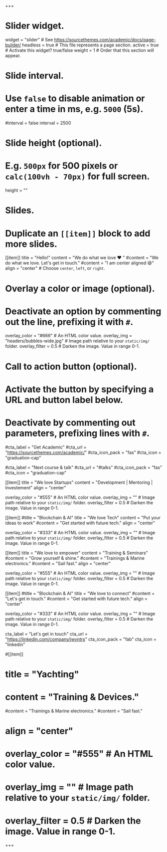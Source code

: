 +++
# Slider widget.
widget = "slider"  # See https://sourcethemes.com/academic/docs/page-builder/
headless = true  # This file represents a page section.
active = true  # Activate this widget? true/false
weight = 1  # Order that this section will appear.

# Slide interval.
# Use `false` to disable animation or enter a time in ms, e.g. `5000` (5s).
#interval = false
interval = 2500

# Slide height (optional).
# E.g. `500px` for 500 pixels or `calc(100vh - 70px)` for full screen.
height = ""

# Slides.
# Duplicate an `[[item]]` block to add more slides.
[[item]]
  title = "Hello!"
  content = "We do what we love :heart: "
  #content = "We do what we love. Let's get in touch."
  #content = "I am center aligned :smile:"
  align = "center"  # Choose `center`, `left`, or `right`.

  # Overlay a color or image (optional).
  #   Deactivate an option by commenting out the line, prefixing it with `#`.
  overlay_color = "#666"  # An HTML color value.
  overlay_img = "headers/bubbles-wide.jpg"  # Image path relative to your `static/img/` folder.
  overlay_filter = 0.5  # Darken the image. Value in range 0-1.

  # Call to action button (optional).
  #   Activate the button by specifying a URL and button label below.
  #   Deactivate by commenting out parameters, prefixing lines with `#`.

  #cta_label = "Get Academic"
  #cta_url = "https://sourcethemes.com/academic/"
  #cta_icon_pack = "fas"
  #cta_icon = "graduation-cap"

  #cta_label = "Next course & talk"
  #cta_url = "#talks"
  #cta_icon_pack = "fas"
  #cta_icon = "graduation-cap"


[[item]]
  title = "We love Startups"
  content = "Development | Mentoring | Investement"
  align = "center"

  overlay_color = "#555"  # An HTML color value.
  overlay_img = ""  # Image path relative to your `static/img/` folder.
  overlay_filter = 0.5  # Darken the image. Value in range 0-1.


[[item]]
  #title = "Blockchain & AI"
  title = "We love Tech"
  content = "Put your ideas to work"
  #content = "Get started with future tech."
  align = "center"

  overlay_color = "#333"  # An HTML color value.
  overlay_img = ""  # Image path relative to your `static/img/` folder.
  overlay_filter = 0.5  # Darken the image. Value in range 0-1.


[[item]]
  title = "We love to empower"
  content = "Training & Seminars" 
  #content = "Grow yourself & shine."
  #content = "Trainings & Marine electronics."
  #content = "Sail fast."
  align = "center"

  overlay_color = "#555"  # An HTML color value.
  overlay_img = ""  # Image path relative to your `static/img/` folder.
  overlay_filter = 0.5  # Darken the image. Value in range 0-1.


[[item]]
  #title = "Blockchain & AI"
  title = "We love to connect"
  #content = "Let's get in touch."
  #content = "Get started with future tech."
  align = "center"

  overlay_color = "#333"  # An HTML color value.
  overlay_img = ""  # Image path relative to your `static/img/` folder.
  overlay_filter = 0.5  # Darken the image. Value in range 0-1.

  cta_label = "Let's get in touch"
  cta_url = "https://linkedin.com/company/jwvntrs"
  cta_icon_pack = "fab"
  cta_icon = "linkedin"

#[[item]]
#  title = "Yachting"
#  content = "Training & Devices."
  #content = "Trainings & Marine electronics."
  #content = "Sail fast."
#  align = "center"

#  overlay_color = "#555"  # An HTML color value.
#  overlay_img = ""  # Image path relative to your `static/img/` folder.
#  overlay_filter = 0.5  # Darken the image. Value in range 0-1.


+++
